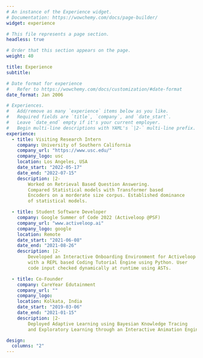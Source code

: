 ```yaml
---
# An instance of the Experience widget.
# Documentation: https://wowchemy.com/docs/page-builder/
widget: experience

# This file represents a page section.
headless: true

# Order that this section appears on the page.
weight: 40

title: Experience
subtitle:

# Date format for experience
#   Refer to https://wowchemy.com/docs/customization/#date-format
date_format: Jan 2006

# Experiences.
#   Add/remove as many `experience` items below as you like.
#   Required fields are `title`, `company`, and `date_start`.
#   Leave `date_end` empty if it's your current employer.
#   Begin multi-line descriptions with YAML's `|2-` multi-line prefix.
experience:
  - title: Visiting Research Intern
    company: University of Southern California
    company_url: "https://www.usc.edu/"
    company_logo: usc
    location: Los Angeles, USA
    date_start: "2022-05-17"
    date_end: "2022-07-15"
    description: |2-
        Worked on Retrieval Based Question Answering.
        Compared Statistical models with Transformer based 
        Encoders on a morderate size corpus. Established dominance 
        of statistical models.

  - title: Student Software Developer
    company: Google Summer of Code 2022 (Activeloop @PSF)
    company_url: "www.activeloop.ai"
    company_logo: google
    location: Remote
    date_start: "2021-06-08"
    date_end: "2021-08-26"
    description: |2-
        Developed an Interactive Onboarding Environment for Activeloop
        with a REPL based Coding Tutorial Engine using Python. User
        code input checked dynamically at runtime using ASTs.

  - title: Co-Founder
    company: CareYear Edutainment
    company_url: ""
    company_logo:
    location: Kolkata, India
    date_start: "2019-03-06"
    date_end: "2021-01-15"
    description: |2-
        Deployed Adaptive Learning using Bayesian Knowledge Tracing
        and Exploratory Learning through an Interactive Animation Engine.

design:
  columns: "2"
---
```

